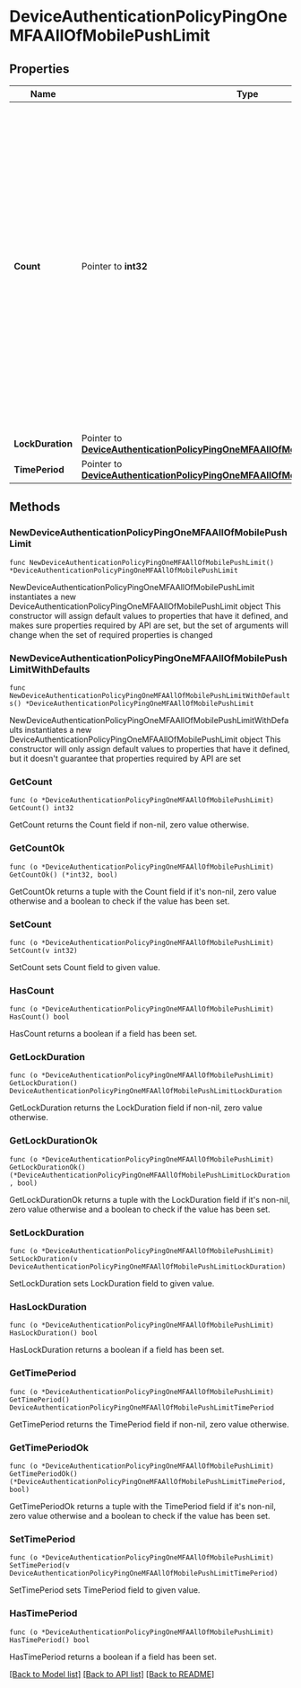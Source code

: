 # DeviceAuthenticationPolicyPingOneMFAAllOfMobilePushLimit

## Properties

Name | Type | Description | Notes
------------ | ------------- | ------------- | -------------
**Count** | Pointer to **int32** | The number of consecutive push notifications that can be ignored or rejected by a user within a defined period before push notifications are blocked for the application. The minimum value is 1 and the maximum value is 50. If this parameter is not provided, the default value is 5. | [optional] [default to 5]
**LockDuration** | Pointer to [**DeviceAuthenticationPolicyPingOneMFAAllOfMobilePushLimitLockDuration**](DeviceAuthenticationPolicyPingOneMFAAllOfMobilePushLimitLockDuration.md) |  | [optional] 
**TimePeriod** | Pointer to [**DeviceAuthenticationPolicyPingOneMFAAllOfMobilePushLimitTimePeriod**](DeviceAuthenticationPolicyPingOneMFAAllOfMobilePushLimitTimePeriod.md) |  | [optional] 

## Methods

### NewDeviceAuthenticationPolicyPingOneMFAAllOfMobilePushLimit

`func NewDeviceAuthenticationPolicyPingOneMFAAllOfMobilePushLimit() *DeviceAuthenticationPolicyPingOneMFAAllOfMobilePushLimit`

NewDeviceAuthenticationPolicyPingOneMFAAllOfMobilePushLimit instantiates a new DeviceAuthenticationPolicyPingOneMFAAllOfMobilePushLimit object
This constructor will assign default values to properties that have it defined,
and makes sure properties required by API are set, but the set of arguments
will change when the set of required properties is changed

### NewDeviceAuthenticationPolicyPingOneMFAAllOfMobilePushLimitWithDefaults

`func NewDeviceAuthenticationPolicyPingOneMFAAllOfMobilePushLimitWithDefaults() *DeviceAuthenticationPolicyPingOneMFAAllOfMobilePushLimit`

NewDeviceAuthenticationPolicyPingOneMFAAllOfMobilePushLimitWithDefaults instantiates a new DeviceAuthenticationPolicyPingOneMFAAllOfMobilePushLimit object
This constructor will only assign default values to properties that have it defined,
but it doesn't guarantee that properties required by API are set

### GetCount

`func (o *DeviceAuthenticationPolicyPingOneMFAAllOfMobilePushLimit) GetCount() int32`

GetCount returns the Count field if non-nil, zero value otherwise.

### GetCountOk

`func (o *DeviceAuthenticationPolicyPingOneMFAAllOfMobilePushLimit) GetCountOk() (*int32, bool)`

GetCountOk returns a tuple with the Count field if it's non-nil, zero value otherwise
and a boolean to check if the value has been set.

### SetCount

`func (o *DeviceAuthenticationPolicyPingOneMFAAllOfMobilePushLimit) SetCount(v int32)`

SetCount sets Count field to given value.

### HasCount

`func (o *DeviceAuthenticationPolicyPingOneMFAAllOfMobilePushLimit) HasCount() bool`

HasCount returns a boolean if a field has been set.

### GetLockDuration

`func (o *DeviceAuthenticationPolicyPingOneMFAAllOfMobilePushLimit) GetLockDuration() DeviceAuthenticationPolicyPingOneMFAAllOfMobilePushLimitLockDuration`

GetLockDuration returns the LockDuration field if non-nil, zero value otherwise.

### GetLockDurationOk

`func (o *DeviceAuthenticationPolicyPingOneMFAAllOfMobilePushLimit) GetLockDurationOk() (*DeviceAuthenticationPolicyPingOneMFAAllOfMobilePushLimitLockDuration, bool)`

GetLockDurationOk returns a tuple with the LockDuration field if it's non-nil, zero value otherwise
and a boolean to check if the value has been set.

### SetLockDuration

`func (o *DeviceAuthenticationPolicyPingOneMFAAllOfMobilePushLimit) SetLockDuration(v DeviceAuthenticationPolicyPingOneMFAAllOfMobilePushLimitLockDuration)`

SetLockDuration sets LockDuration field to given value.

### HasLockDuration

`func (o *DeviceAuthenticationPolicyPingOneMFAAllOfMobilePushLimit) HasLockDuration() bool`

HasLockDuration returns a boolean if a field has been set.

### GetTimePeriod

`func (o *DeviceAuthenticationPolicyPingOneMFAAllOfMobilePushLimit) GetTimePeriod() DeviceAuthenticationPolicyPingOneMFAAllOfMobilePushLimitTimePeriod`

GetTimePeriod returns the TimePeriod field if non-nil, zero value otherwise.

### GetTimePeriodOk

`func (o *DeviceAuthenticationPolicyPingOneMFAAllOfMobilePushLimit) GetTimePeriodOk() (*DeviceAuthenticationPolicyPingOneMFAAllOfMobilePushLimitTimePeriod, bool)`

GetTimePeriodOk returns a tuple with the TimePeriod field if it's non-nil, zero value otherwise
and a boolean to check if the value has been set.

### SetTimePeriod

`func (o *DeviceAuthenticationPolicyPingOneMFAAllOfMobilePushLimit) SetTimePeriod(v DeviceAuthenticationPolicyPingOneMFAAllOfMobilePushLimitTimePeriod)`

SetTimePeriod sets TimePeriod field to given value.

### HasTimePeriod

`func (o *DeviceAuthenticationPolicyPingOneMFAAllOfMobilePushLimit) HasTimePeriod() bool`

HasTimePeriod returns a boolean if a field has been set.


[[Back to Model list]](../README.md#documentation-for-models) [[Back to API list]](../README.md#documentation-for-api-endpoints) [[Back to README]](../README.md)


